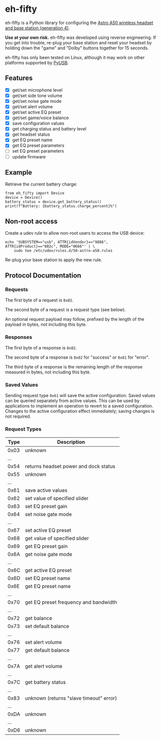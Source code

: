 # eh-fifty

eh-fifty is a Python library for configuring the [Astro A50 wireless headset
and base station (generation 4)][astro-a50].

**Use at your own risk.** eh-fifty was developed using reverse engineering. If
you get into trouble, re-plug your base station and reset your headset by
holding down the "game" and "Dolby" buttons together for 15 seconds.

eh-fifty has only been tested on Linux, although it may work on other platforms
supported by [PyUSB][pyusb].

[astro-a50]: https://www.astrogaming.com/en-ca/products/headsets/a50-gen-4.html
[pyusb]: https://github.com/pyusb/pyusb

## Features

* [X] get/set microphone level
* [X] get/set side tone volume
* [X] get/set noise gate mode
* [X] get/set alert volume
* [X] get/set active EQ preset
* [X] get/set game/voice balance
* [X] save configuration values
* [X] get charging status and battery level
* [X] get headset status
* [X] get EQ preset name
* [X] get EQ preset parameters
* [ ] set EQ preset parameters
* [ ] update firmware

## Example

Retrieve the current battery charge:

    from eh_fifty import Device
    device = Device()
    battery_status = device.get_battery_status()
    print(f"Battery: {battery_status.charge_percent}%")

## Non-root access

Create a udev rule to allow non-root users to access the USB device:

    echo 'SUBSYSTEM=="usb", ATTR{idVendor}=="9886", ATTR{idProduct}=="002c", MODE="0666"' | \
        sudo tee /etc/udev/rules.d/50-astro-a50.rules

Re-plug your base station to apply the new rule.

## Protocol Documentation

### Requests

The first byte of a request is `0x02`.

The second byte of a request is a request type (see below).

An optional request payload may follow, prefixed by the length of the payload
in bytes, not including this byte.

### Responses

The first byte of a response is `0x02`.

The second byte of a response is `0x02` for "success" or `0x01` for "error".

The third byte of a response is the remaining length of the response measured
in bytes, not including this byte.

### Saved Values

Sending request type `0x61` will save the active configuration. Saved values
can be queried separately from active values. This can be used by applications
to implement an operation to revert to a saved configuration. Changes to the
active configuration effect immediately; saving changes is not required.

### Request Types

Type | Description
-----|----------------------------------------------------------------------
0x03 | unknown
...  |
0x54 | returns headset power and dock status
0x55 | unknown
...  |
0x61 | save active values
0x62 | set value of specified slider
0x63 | set EQ preset gain
0x64 | set noise gate mode
...  |
0x67 | set active EQ preset
0x68 | get value of specified slider
0x69 | get EQ preset gain
0x6A | get noise gate mode
...  |
0x6C | get active EQ preset
0x6D | set EQ preset name
0x6E | get EQ preset name
...  |
0x70 | get EQ preset frequency and bandwidth
...  |
0x72 | get balance
0x73 | set default balance
...  |
0x76 | set alert volume
0x77 | get default balance
...  |
0x7A | get alert volume
...  |
0x7C | get battery status
...  |
0x83 | unknown (returns "slave timeout" error)
...  |
0xDA | unknown
...  |
0xD6 | unknown
